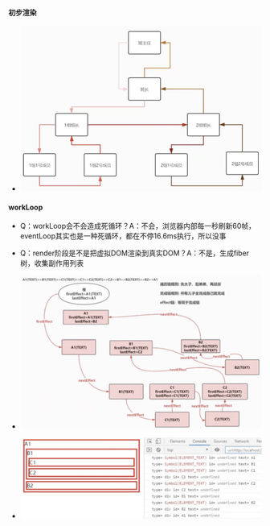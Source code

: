 #### 初步渲染
- ![Image](../images/08.png)

#### workLoop
- Q：workLoop会不会造成死循环？A：不会，浏览器内部每一秒刷新60帧，eventLoop其实也是一种死循环，都在不停16.6ms执行，所以没事
- Q：render阶段是不是把虚拟DOM渲染到真实DOM？A：不是，生成fiber树，收集副作用列表

- ![Image](../images/09.png)
- ![Image](../images/10.png)